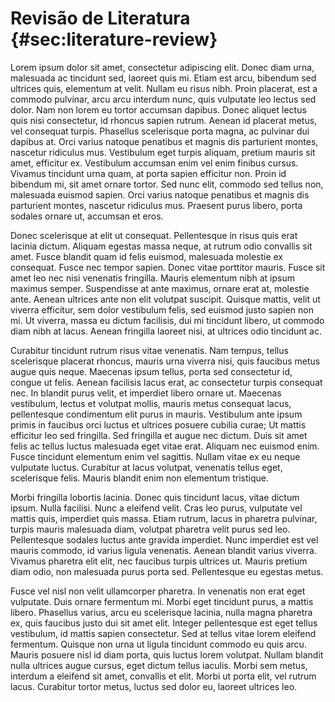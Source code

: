 # Revisão de Literatura {#sec:literature-review}

Lorem ipsum dolor sit amet, consectetur adipiscing elit. Donec diam urna,
malesuada ac tincidunt sed, laoreet quis mi. Etiam est arcu, bibendum sed
ultrices quis, elementum at velit. Nullam eu risus nibh. Proin placerat, est
a commodo pulvinar, arcu arcu interdum nunc, quis vulputate leo lectus sed
dolor. Nam non lorem eu tortor accumsan dapibus. Donec aliquet lectus quis
nisi consectetur, id rhoncus sapien rutrum. Aenean id placerat metus, vel
consequat turpis. Phasellus scelerisque porta magna, ac pulvinar dui dapibus
at. Orci varius natoque penatibus et magnis dis parturient montes, nascetur
ridiculus mus. Vestibulum eget turpis aliquam, pretium mauris sit amet,
efficitur ex. Vestibulum accumsan enim vel enim finibus cursus. Vivamus
tincidunt urna quam, at porta sapien efficitur non. Proin id bibendum mi, sit
amet ornare tortor. Sed nunc elit, commodo sed tellus non, malesuada euismod
sapien. Orci varius natoque penatibus et magnis dis parturient montes,
nascetur ridiculus mus. Praesent purus libero, porta sodales ornare ut,
accumsan et eros.

Donec scelerisque at elit ut consequat. Pellentesque in risus quis erat
lacinia dictum. Aliquam egestas massa neque, at rutrum odio convallis sit
amet. Fusce blandit quam id felis euismod, malesuada molestie ex consequat.
Fusce nec tempor sapien. Donec vitae porttitor mauris. Fusce sit amet leo nec
nisi venenatis fringilla. Mauris elementum nibh at ipsum maximus semper.
Suspendisse at ante maximus, ornare erat at, molestie ante. Aenean ultrices
ante non elit volutpat suscipit. Quisque mattis, velit ut viverra efficitur,
sem dolor vestibulum felis, sed euismod justo sapien non mi. Ut viverra,
massa eu dictum facilisis, dui mi tincidunt libero, ut commodo diam nibh at
lacus. Aenean fringilla laoreet nisi, at ultrices odio tincidunt ac.

Curabitur tincidunt rutrum risus vitae venenatis. Nam tempus, tellus
scelerisque placerat rhoncus, mauris urna viverra nisi, quis faucibus metus
augue quis neque. Maecenas ipsum tellus, porta sed consectetur id, congue ut
felis. Aenean facilisis lacus erat, ac consectetur turpis consequat nec. In
blandit purus velit, et imperdiet libero ornare ut. Maecenas vestibulum,
lectus et volutpat mollis, mauris metus consequat lacus, pellentesque
condimentum elit purus in mauris. Vestibulum ante ipsum primis in faucibus
orci luctus et ultrices posuere cubilia curae; Ut mattis efficitur leo sed
fringilla. Sed fringilla et augue nec dictum. Duis sit amet felis ac tellus
luctus malesuada eget vitae erat. Aliquam nec euismod enim. Fusce tincidunt
elementum enim vel sagittis. Nullam vitae ex eu neque vulputate luctus.
Curabitur at lacus volutpat, venenatis tellus eget, scelerisque felis. Mauris
blandit enim non elementum tristique.

Morbi fringilla lobortis lacinia. Donec quis tincidunt lacus, vitae dictum
ipsum. Nulla facilisi. Nunc a eleifend velit. Cras leo purus, vulputate vel
mattis quis, imperdiet quis massa. Etiam rutrum, lacus in pharetra pulvinar,
turpis mauris malesuada diam, volutpat pharetra velit purus sed leo.
Pellentesque sodales luctus ante gravida imperdiet. Nunc imperdiet est vel
mauris commodo, id varius ligula venenatis. Aenean blandit varius viverra.
Vivamus pharetra elit elit, nec faucibus turpis ultrices ut. Mauris pretium
diam odio, non malesuada purus porta sed. Pellentesque eu egestas metus.

Fusce vel nisl non velit ullamcorper pharetra. In venenatis non erat eget
vulputate. Duis ornare fermentum mi. Morbi eget tincidunt purus, a mattis
libero. Phasellus varius, arcu eu scelerisque lacinia, nulla magna pharetra
ex, quis faucibus justo dui sit amet elit. Integer pellentesque est eget
tellus vestibulum, id mattis sapien consectetur. Sed at tellus vitae lorem
eleifend fermentum. Quisque non urna ut ligula tincidunt commodo eu quis
arcu. Mauris posuere nisl id diam porta, quis luctus lorem volutpat. Nullam
blandit nulla ultrices augue cursus, eget dictum tellus iaculis. Morbi sem
metus, interdum a eleifend sit amet, convallis et elit. Morbi ut porta elit,
vel rutrum lacus. Curabitur tortor metus, luctus sed dolor eu, laoreet
ultrices leo.
